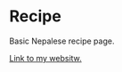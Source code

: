 # Recipe
Basic Nepalese recipe page.

<a href = "https://lily18ee.github.io/Recipe/">Link to my websitw. </a>
